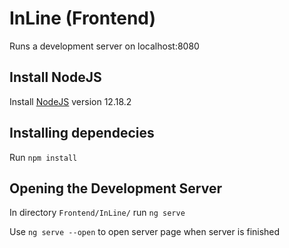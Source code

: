 # InLine (Frontend)
Runs a development server on localhost:8080

## Install NodeJS
Install [NodeJS](https://nodejs.org/en/about/releases/) version 12.18.2

## Installing dependecies
Run `npm install`

## Opening the Development Server
In directory `Frontend/InLine/` run `ng serve`

Use `ng serve --open` to open server page when server is finished

